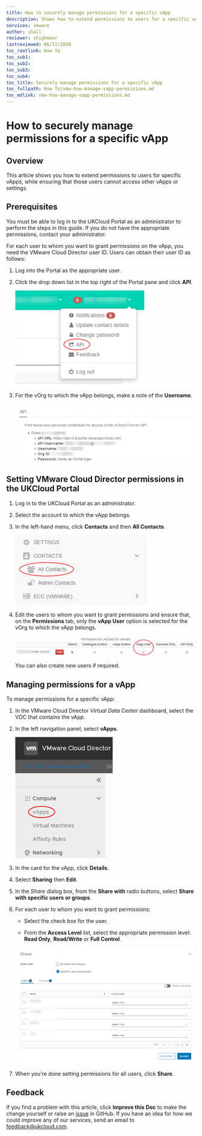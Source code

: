 ```yaml
---
title: How to securely manage permissions for a specific vApp
description: Shows how to extend permissions to users for a specific vApp, ensuring that those users cannot also access other vApps or settings
services: vmware
author: shall
reviewer: shighmoor
lastreviewed: 06/11/2020
toc_rootlink: How To
toc_sub1: 
toc_sub2:
toc_sub3:
toc_sub4:
toc_title: Securely manage permissions for a specific vApp
toc_fullpath: How To/vmw-how-manage-vapp-permissions.md
toc_mdlink: vmw-how-manage-vapp-permissions.md
---
```


# How to securely manage permissions for a specific vApp

## Overview

This article shows you how to extend permissions to users for specific vApps, while ensuring that those users cannot access other vApps or settings.

## Prerequisites

You must be able to log in to the UKCloud Portal as an administrator to perform the steps in this guide. If you do not have the appropriate permissions, contact your administrator.

For each user to whom you want to grant permissions on the vApp, you need the VMware Cloud Director user ID. Users can obtain their user ID as follows:

1. Log into the Portal as the appropriate user.

2. Click the drop down list in the top right of the Portal pane and click **API**.

    ![API](images/vmw-portal-mnu-api.png)

3. For the vOrg to which the vApp belongs, make a note of the **Username**.

    ![Username](images/vmw-portal-api-details.png)

## Setting VMware Cloud Director permissions in the UKCloud Portal

1. Log in to the UKCloud Portal as an administrator.

2. Select the account to which the vApp belongs.

3. In the left-hand menu, click **Contacts** and then **All Contacts**.

    ![contacts](images/ptl-menu-all-contacts.png)

4. Edit the users to whom you want to grant permissions and ensure that, on the **Permissions** tab, only the **vApp User** option is selected for the vOrg to which the vApp belongs.

    ![vApp user](images/ptl-contact-permissions-vapp-user.png)

    You can also create new users if required.

## Managing permissions for a vApp

To manage permissions for a specific vApp:

1. In the VMware Cloud Director *Virtual Data Center* dashboard, select the VDC that contains the vApp.

2. In the left navigation panel, select **vApps**.

    ![vApps tab in VMware Cloud Director](images/vmw-vcd10.1-tab-vapps.png)

3. In the card for the vApp, click **Details**.

4. Select **Sharing** then **Edit**.

5. In the *Share* dialog box, from the **Share with** radio buttons, select **Share with specific users or groups**.

6. For each user to whom you want to grant permissions:

    - Select the check box for the user.

    - From the **Access Level** list, select the appropriate permission level: **Read Only**, **Read/Write** or **Full Control**.

    ![vApp Access Level](images/vmw-vcd10.1-share-vapp.png)

7. When you're done setting permissions for all users, click **Share**.

## Feedback

If you find a problem with this article, click **Improve this Doc** to make the change yourself or raise an [issue](https://github.com/UKCloud/documentation/issues) in GitHub. If you have an idea for how we could improve any of our services, send an email to <feedback@ukcloud.com>.
